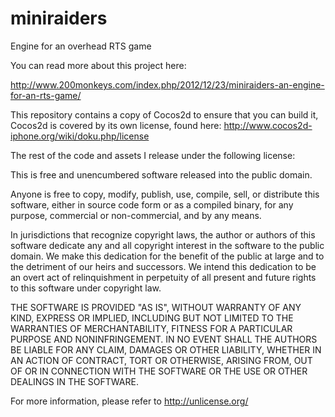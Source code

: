 miniraiders
===========

Engine for an overhead RTS game

You can read more about this project here:

http://www.200monkeys.com/index.php/2012/12/23/miniraiders-an-engine-for-an-rts-game/


This repository contains a copy of Cocos2d to ensure that you can build it, Cocos2d is covered by its own license, found here: http://www.cocos2d-iphone.org/wiki/doku.php/license

The rest of the code and assets I release under the following license:

This is free and unencumbered software released into the public domain.

Anyone is free to copy, modify, publish, use, compile, sell, or distribute this software, either in source code form or as a compiled binary, for any purpose, commercial or non-commercial, and by any means.

In jurisdictions that recognize copyright laws, the author or authors of this software dedicate any and all copyright interest in the software to the public domain. We make this dedication for the benefit of the public at large and to the detriment of our heirs and successors. We intend this dedication to be an overt act of relinquishment in perpetuity of all present and future rights to this software under copyright law.

THE SOFTWARE IS PROVIDED "AS IS", WITHOUT WARRANTY OF ANY KIND, EXPRESS OR IMPLIED, INCLUDING BUT NOT LIMITED TO THE WARRANTIES OF MERCHANTABILITY, FITNESS FOR A PARTICULAR PURPOSE AND NONINFRINGEMENT. IN NO EVENT SHALL THE AUTHORS BE LIABLE FOR ANY CLAIM, DAMAGES OR OTHER LIABILITY, WHETHER IN AN ACTION OF CONTRACT, TORT OR OTHERWISE, ARISING FROM, OUT OF OR IN CONNECTION WITH THE SOFTWARE OR THE USE OR OTHER DEALINGS IN THE SOFTWARE.

For more information, please refer to http://unlicense.org/
